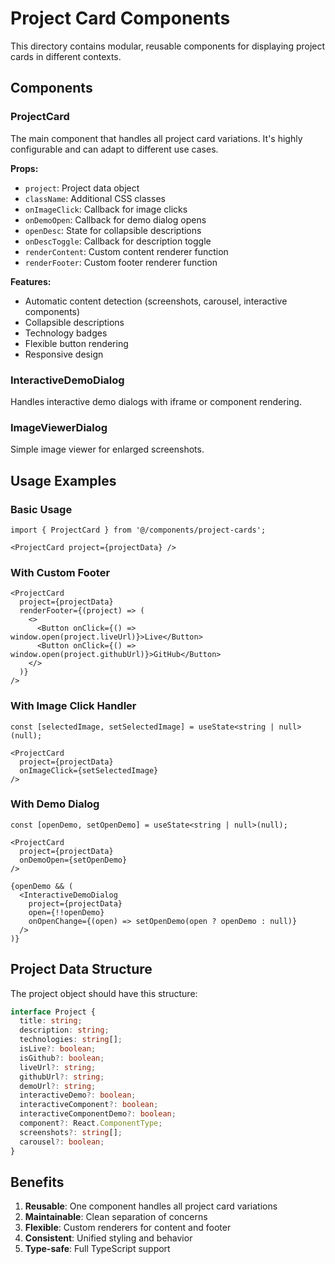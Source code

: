 # Project Card Components

This directory contains modular, reusable components for displaying project cards in different contexts.

## Components

### ProjectCard
The main component that handles all project card variations. It's highly configurable and can adapt to different use cases.

**Props:**
- `project`: Project data object
- `className`: Additional CSS classes
- `onImageClick`: Callback for image clicks
- `onDemoOpen`: Callback for demo dialog opens
- `openDesc`: State for collapsible descriptions
- `onDescToggle`: Callback for description toggle
- `renderContent`: Custom content renderer function
- `renderFooter`: Custom footer renderer function

**Features:**
- Automatic content detection (screenshots, carousel, interactive components)
- Collapsible descriptions
- Technology badges
- Flexible button rendering
- Responsive design

### InteractiveDemoDialog
Handles interactive demo dialogs with iframe or component rendering.

### ImageViewerDialog
Simple image viewer for enlarged screenshots.

## Usage Examples

### Basic Usage
```tsx
import { ProjectCard } from '@/components/project-cards';

<ProjectCard project={projectData} />
```

### With Custom Footer
```tsx
<ProjectCard
  project={projectData}
  renderFooter={(project) => (
    <>
      <Button onClick={() => window.open(project.liveUrl)}>Live</Button>
      <Button onClick={() => window.open(project.githubUrl)}>GitHub</Button>
    </>
  )}
/>
```

### With Image Click Handler
```tsx
const [selectedImage, setSelectedImage] = useState<string | null>(null);

<ProjectCard
  project={projectData}
  onImageClick={setSelectedImage}
/>
```

### With Demo Dialog
```tsx
const [openDemo, setOpenDemo] = useState<string | null>(null);

<ProjectCard
  project={projectData}
  onDemoOpen={setOpenDemo}
/>

{openDemo && (
  <InteractiveDemoDialog
    project={projectData}
    open={!!openDemo}
    onOpenChange={(open) => setOpenDemo(open ? openDemo : null)}
  />
)}
```

## Project Data Structure

The project object should have this structure:

```typescript
interface Project {
  title: string;
  description: string;
  technologies: string[];
  isLive?: boolean;
  isGithub?: boolean;
  liveUrl?: string;
  githubUrl?: string;
  demoUrl?: string;
  interactiveDemo?: boolean;
  interactiveComponent?: boolean;
  interactiveComponentDemo?: boolean;
  component?: React.ComponentType;
  screenshots?: string[];
  carousel?: boolean;
}
```

## Benefits

1. **Reusable**: One component handles all project card variations
2. **Maintainable**: Clean separation of concerns
3. **Flexible**: Custom renderers for content and footer
4. **Consistent**: Unified styling and behavior
5. **Type-safe**: Full TypeScript support 